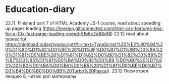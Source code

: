 # Education-diary
22.11. Finished part 7 of HTML Academy JS-1 course, read about speeding up pages loading (https://levelup.gitconnected.com/html-css-features-tips-for-a-10x-fast-page-loading-speed-5fb6c2d88df8)
22.12 read about typescript https://highload.today/typescript/#:~:text=TypeScript%20%E2%80%94%20%D1%8D%D1%82%D0%BE%20%D1%8F%D0%B7%D1%8B%D0%BA%20%D1%81%D0%BE%20%D1%81%D1%82%D0%B0%D1%82%D0%B8%D1%87%D0%B5%D1%81%D0%BA%D0%BE%D0%B9,%D0%B0%20%D1%82%D0%B0%D0%BA%D0%B6%D0%B5%20%D1%81%D0%BE%D0%B7%D0%B4%D0%B0%D0%BB%20Turbo%20Pascal).
23.12 Посмотрел лекцию 8, читаю доп материалы

